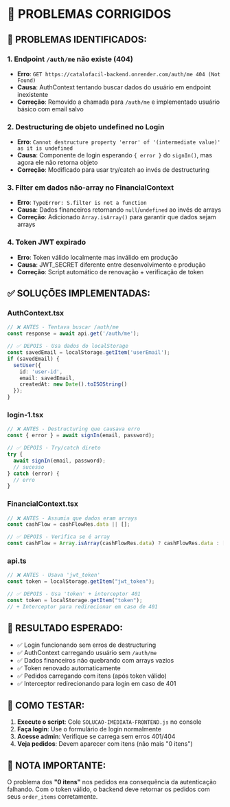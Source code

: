 # 🔧 PROBLEMAS CORRIGIDOS

## 🚨 PROBLEMAS IDENTIFICADOS:

### 1. **Endpoint `/auth/me` não existe (404)**
- **Erro**: `GET https://catalofacil-backend.onrender.com/auth/me 404 (Not Found)`
- **Causa**: AuthContext tentando buscar dados do usuário em endpoint inexistente
- **Correção**: Removido a chamada para `/auth/me` e implementado usuário básico com email salvo

### 2. **Destructuring de objeto undefined no Login**
- **Erro**: `Cannot destructure property 'error' of '(intermediate value)' as it is undefined`
- **Causa**: Componente de login esperando `{ error }` do `signIn()`, mas agora ele não retorna objeto
- **Correção**: Modificado para usar try/catch ao invés de destructuring

### 3. **Filter em dados não-array no FinancialContext**
- **Erro**: `TypeError: S.filter is not a function`
- **Causa**: Dados financeiros retornando `null`/`undefined` ao invés de arrays
- **Correção**: Adicionado `Array.isArray()` para garantir que dados sejam arrays

### 4. **Token JWT expirado**
- **Erro**: Token válido localmente mas inválido em produção
- **Causa**: JWT_SECRET diferente entre desenvolvimento e produção
- **Correção**: Script automático de renovação + verificação de token

## ✅ SOLUÇÕES IMPLEMENTADAS:

### **AuthContext.tsx**
```typescript
// ❌ ANTES - Tentava buscar /auth/me
const response = await api.get('/auth/me');

// ✅ DEPOIS - Usa dados do localStorage
const savedEmail = localStorage.getItem('userEmail');
if (savedEmail) {
  setUser({
    id: 'user-id',
    email: savedEmail,
    createdAt: new Date().toISOString()
  });
}
```

### **login-1.tsx**
```typescript
// ❌ ANTES - Destructuring que causava erro
const { error } = await signIn(email, password);

// ✅ DEPOIS - Try/catch direto
try {
  await signIn(email, password);
  // sucesso
} catch (error) {
  // erro
}
```

### **FinancialContext.tsx**
```typescript
// ❌ ANTES - Assumia que dados eram arrays
const cashFlow = cashFlowRes.data || [];

// ✅ DEPOIS - Verifica se é array
const cashFlow = Array.isArray(cashFlowRes.data) ? cashFlowRes.data : [];
```

### **api.ts**
```typescript
// ❌ ANTES - Usava 'jwt_token'
const token = localStorage.getItem("jwt_token");

// ✅ DEPOIS - Usa 'token' + interceptor 401
const token = localStorage.getItem("token");
// + Interceptor para redirecionar em caso de 401
```

## 🎯 RESULTADO ESPERADO:

- ✅ Login funcionando sem erros de destructuring
- ✅ AuthContext carregando usuário sem `/auth/me`
- ✅ Dados financeiros não quebrando com arrays vazios
- ✅ Token renovado automaticamente
- ✅ Pedidos carregando com itens (após token válido)
- ✅ Interceptor redirecionando para login em caso de 401

## 🚀 COMO TESTAR:

1. **Execute o script**: Cole `SOLUCAO-IMEDIATA-FRONTEND.js` no console
2. **Faça login**: Use o formulário de login normalmente
3. **Acesse admin**: Verifique se carrega sem erros 401/404
4. **Veja pedidos**: Devem aparecer com itens (não mais "0 itens")

## 📝 NOTA IMPORTANTE:

O problema dos **"0 itens"** nos pedidos era consequência da autenticação falhando. Com o token válido, o backend deve retornar os pedidos com seus `order_items` corretamente. 